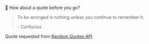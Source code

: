 📣 How about a quote before you go?

> To be wronged is nothing unless you continue to remember it.
>
> <p>- Confucius</p>

Quote requested from [Random Quotes API](https://github.com/lukePeavey/quotable)

